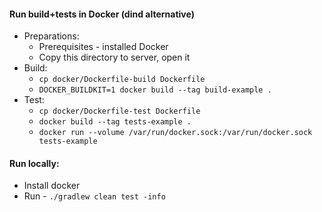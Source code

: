 #### Run build+tests in Docker (dind alternative)
* Preparations:
    * Prerequisites - installed Docker
    * Copy this directory to server, open it
* Build:
    * `cp docker/Dockerfile-build Dockerfile`
    * `DOCKER_BUILDKIT=1 docker build --tag build-example .`
* Test:
    * `cp docker/Dockerfile-test Dockerfile`
    * `docker build --tag tests-example .`
    * `docker run --volume /var/run/docker.sock:/var/run/docker.sock tests-example`

#### Run locally:
* Install docker
* Run - `./gradlew clean test -info`
